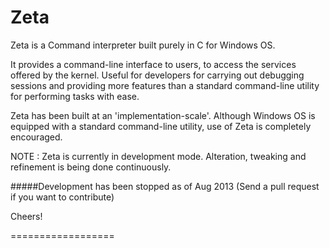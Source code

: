 Zeta
====

Zeta is a Command interpreter built purely in C for Windows OS.

It provides a command-line interface to users, to access the services offered by the kernel. Useful for developers for carrying out debugging sessions and providing more features than a standard command-line utility for performing tasks with ease.

Zeta has been built at an 'implementation-scale'. Although Windows OS
is equipped with a standard command-line utility, use of Zeta is completely encouraged.


NOTE : Zeta is currently in development mode. Alteration, tweaking and refinement is being done continuously.

#####Development has been stopped as of Aug 2013 (Send a pull request if you want to contribute)

Cheers! 

==================
